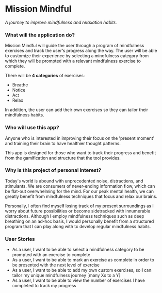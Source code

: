 # Mission Mindful
*A journey to improve mindfulness and relaxation habits.*

### What will the application do?
Mission Mindful will guide the user through a program of mindfulness exercises and track the user's progress along the 
way. The user will be able to customize their experience by selecting a mindfulness category from which they will be
prompted with a relevant mindfulness exercise to complete. 

There will be **4 categories** of exercises:
- Breathe
- Notice
- Act
- Relax

In addition, the user can add their own exercises so they can tailor
their mindfulness habits.

### Who will use this app?
Anyone who is interested in improving their focus on the 'present moment' and training their brain to have healthier
thought patterns. 

This app is designed for those who want to track their progress and benefit from the gamification and 
structure that the tool provides.

### Why is this project of personal interest?
Today's world is abound with unprecedented noise, distractions, and stimulants. We are consumers of never-ending
information flow, which can be flat-out overwhelming for the mind. For our peak mental health, we can greatly benefit 
from mindfulness techniques that focus and relax our brains.

Personally, I often find myself losing track of my present surroundings as I worry about future possibilities or become
sidetracked with innumerable distractions. Although I employ mindfulness techniques such as deep breathing on an ad-hoc
basis, I would personally benefit from a structured program that I can play along with to develop regular mindfulness
habits.

### User Stories
- As a user, I want to be able to select a mindfulness category to be prompted with an exercise to complete
- As a user, I want to be able to mark an exercise as complete in order to be presented with the next level of exercise
- As a user, I want to be able to add my own custom exercises, so I can tailor my unique mindfulness journey 
[many Xs to a Y]
- As a user, I want to be able to view the number of exercises I have completed to track my progress